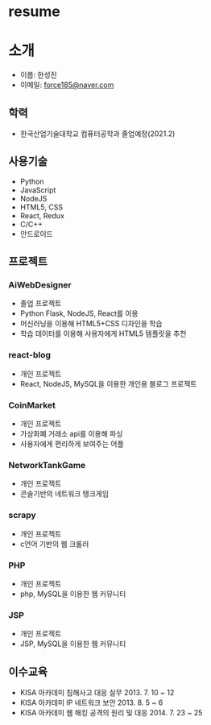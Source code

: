 # resume
# 소개
* 이름: 한성진
* 이메일: force185@naver.com

## 학력
* 한국산업기술대학교 컴퓨터공학과 졸업예정(2021.2)

## 사용기술
* Python
* JavaScript
* NodeJS
* HTML5, CSS
* React, Redux
* C/C++
* 안드로이드

## 프로젝트
### AiWebDesigner
* 졸업 프로젝트
* Python Flask, NodeJS, React를 이용
* 머신러닝을 이용해 HTML5+CSS 디자인을 학습
* 학습 데이터를 이용해 사용자에게 HTML5 템플릿을 추천

### react-blog
* 개인 프로젝트
* React, NodeJS, MySQL을 이용한 개인용 블로그 프로젝트

### CoinMarket
* 개인 프로젝트
* 가상화폐 거래소 api를 이용해 파싱
* 사용자에게 편리하게 보여주는 어플

### NetworkTankGame
* 개인 프로젝트
* 콘솔기반의 네트워크 탱크게임

### scrapy
* 개인 프로젝트
* c언어 기반의 웹 크롤러

### PHP
* 개인 프로젝트
* php, MySQL을 이용한 웹 커뮤니티

### JSP
* 개인 프로젝트
* JSP, MySQL을 이용한 웹 커뮤니티

## 이수교육
* KISA 아카데미 침해사고 대응 실무 2013. 7. 10 ~ 12
* KISA 아카데미 IP 네트워크 보안 2013. 8. 5 ~ 6
* KISA 아카데미 웹 해킹 공격의 원리 및 대응 2014. 7. 23 ~ 25

